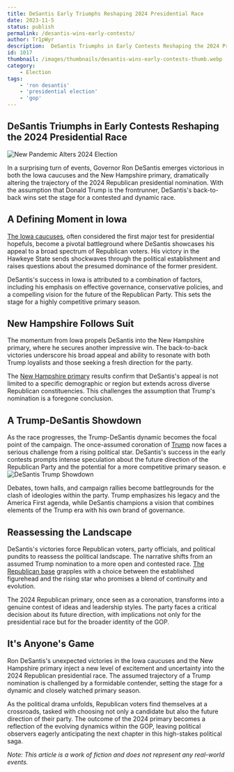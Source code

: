 ```yaml
---
title: DeSantis Early Triumphs Reshaping 2024 Presidential Race
date: 2023-11-5
status: publish
permalink: /desantis-wins-early-contests/
author: Tr1pWyr
description:  DeSantis Triumphs in Early Contests Reshaping the 2024 Presidential Race
id: 1017
thumbnail: /images/thumbnails/desantis-wins-early-contests-thumb.webp
category:
    - Election
tags:
    - 'ron desantis'
    - 'presidential election'
    - 'gop'
---
```


## DeSantis Triumphs in Early Contests Reshaping the 2024 Presidential Race

![New Pandemic Alters 2024 Election](/images/desantis-wins-early-contests.webp)

In a surprising turn of events, Governor Ron DeSantis emerges victorious in both the Iowa caucuses and the New Hampshire primary, dramatically altering the trajectory of the 2024 Republican presidential nomination. With the assumption that Donald Trump is the frontrunner, DeSantis's back-to-back wins set the stage for a contested and dynamic race.

## A Defining Moment in Iowa

[The Iowa caucuses](https://www.washingtontimes.com/news/2023/jul/15/iowa-caucuses-are-six-months-away-some-republicans/), often considered the first major test for presidential hopefuls, become a pivotal battleground where DeSantis showcases his appeal to a broad spectrum of Republican voters. His victory in the Hawkeye State sends shockwaves through the political establishment and raises questions about the presumed dominance of the former president.

DeSantis's success in Iowa is attributed to a combination of factors, including his emphasis on effective governance, conservative policies, and a compelling vision for the future of the Republican Party. This sets the stage for a highly competitive primary season.

## New Hampshire Follows Suit

The momentum from Iowa propels DeSantis into the New Hampshire primary, where he secures another impressive win. The back-to-back victories underscore his broad appeal and ability to resonate with both Trump loyalists and those seeking a fresh direction for the party.

The [New Hampshire primary](https://themessenger.com/politics/republicans-seek-to-exploit-primary-rift-between-biden-and-new-hampshire-democrats) results confirm that DeSantis's appeal is not limited to a specific demographic or region but extends across diverse Republican constituencies. This challenges the assumption that Trump's nomination is a foregone conclusion.

## A Trump-DeSantis Showdown

As the race progresses, the Trump-DeSantis dynamic becomes the focal point of the campaign. The once-assumed coronation of [Trump](/posts/TrumpIncarceration.html) now faces a serious challenge from a rising political star. DeSantis's success in the early contests prompts intense speculation about the future direction of the Republican Party and the potential for a more competitive primary season.
e
![DeSantis Trump Showdown](/images/trump-maga.webp)

Debates, town halls, and campaign rallies become battlegrounds for the clash of ideologies within the party. Trump emphasizes his legacy and the America First agenda, while DeSantis champions a vision that combines elements of the Trump era with his own brand of governance.

## Reassessing the Landscape

DeSantis's victories force Republican voters, party officials, and political pundits to reassess the political landscape. The narrative shifts from an assumed Trump nomination to a more open and contested race. [The Republican base](https://www.nbcnews.com/politics/2024-election/republican-presidential-primary-campaign-heavy-bloodlust-rcna125194) grapples with a choice between the established figurehead and the rising star who promises a blend of continuity and evolution.

The 2024 Republican primary, once seen as a coronation, transforms into a genuine contest of ideas and leadership styles. The party faces a critical decision about its future direction, with implications not only for the presidential race but for the broader identity of the GOP.

## It's Anyone's Game

Ron DeSantis's unexpected victories in the Iowa caucuses and the New Hampshire primary inject a new level of excitement and uncertainty into the 2024 Republican presidential race. The assumed trajectory of a Trump nomination is challenged by a formidable contender, setting the stage for a dynamic and closely watched primary season.

As the political drama unfolds, Republican voters find themselves at a crossroads, tasked with choosing not only a candidate but also the future direction of their party. The outcome of the 2024 primary becomes a reflection of the evolving dynamics within the GOP, leaving political observers eagerly anticipating the next chapter in this high-stakes political saga.

*Note: This article is a work of fiction and does not represent any real-world events.*
